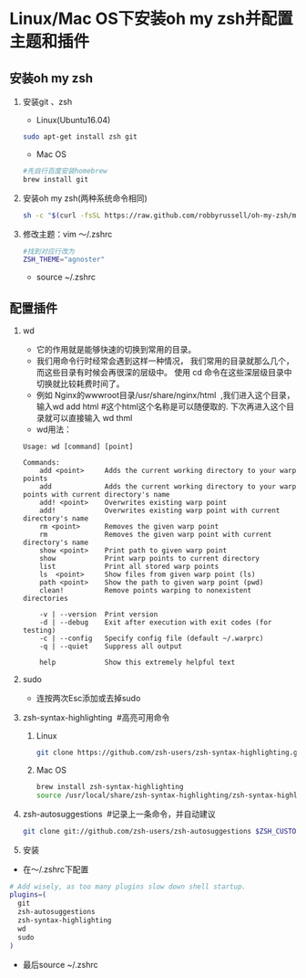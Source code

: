 # Linux/Mac OS下安装oh my zsh并配置主题和插件

## 安装oh my zsh

1. 安装git 、zsh

   + Linux(Ubuntu16.04)

   ```bash
   sudo apt-get install zsh git
   ```

   + Mac OS

   ```bash
   #先自行百度安装homebrew
   brew install git
   ```

   

2. 安装oh my zsh(两种系统命令相同)

   ```bash
   sh -c "$(curl -fsSL https://raw.github.com/robbyrussell/oh-my-zsh/master/tools/install.sh)"
   ```

3. 修改主题：vim ～/.zshrc

   ```bash
   #找到对应行改为
   ZSH_THEME="agnoster"
   ```

   + source ~/.zshrc

## 配置插件

1. wd 

   + 它的作用就是能够快速的切换到常用的目录。 ​			
   + 我们用命令行时经常会遇到这样一种情况， 我们常用的目录就那么几个，而这些目录有时候会再很深的层级中。 使用 cd 命令在这些深层级目录中切换就比较耗费时间了。 ​			
   + 例如 Nginx的wwwroot目录/usr/share/nginx/html  ,我们进入这个目录，输入wd add html   #这个html这个名称是可以随便取的. 下次再进入这个目录就可以直接输入 wd thml
   + wd用法：

   ```
   Usage: wd [command] [point]
   
   Commands:
       add <point>     Adds the current working directory to your warp points
       add             Adds the current working directory to your warp points with current directory's name
       add! <point>    Overwrites existing warp point
       add!            Overwrites existing warp point with current directory's name
       rm <point>      Removes the given warp point
       rm              Removes the given warp point with current directory's name
       show <point>    Print path to given warp point
       show            Print warp points to current directory
       list            Print all stored warp points
       ls  <point>     Show files from given warp point (ls)
       path <point>    Show the path to given warp point (pwd)
       clean!          Remove points warping to nonexistent directories
   
       -v | --version  Print version
       -d | --debug    Exit after execution with exit codes (for testing)
       -c | --config   Specify config file (default ~/.warprc)
       -q | --quiet    Suppress all output
   
       help            Show this extremely helpful text
   ```

2. sudo

   + 连按两次Esc添加或去掉sudo

3. zsh-syntax-highlighting ​	#高亮可用命令

   1. Linux

      ```bash
      git clone https://github.com/zsh-users/zsh-syntax-highlighting.git ${ZSH_CUSTOM:-~/.oh-my-zsh/custom}/plugins/zsh-syntax-highlighting
      ```

   2. Mac OS

      ```bash
      brew install zsh-syntax-highlighting
      source /usr/local/share/zsh-syntax-highlighting/zsh-syntax-highlighting.zsh
      ```

4. zsh-autosuggestions ​	#记录上一条命令，并自动建议

   ```bash
   git clone git://github.com/zsh-users/zsh-autosuggestions $ZSH_CUSTOM/plugins/zsh-autosuggestions
   ```

5. 安装

+ 在～/.zshrc下配置

```bash
# Add wisely, as too many plugins slow down shell startup.
plugins=(
  git
  zsh-autosuggestions
  zsh-syntax-highlighting
  wd
  sudo
)
```

+ 最后source ~/.zshrc
